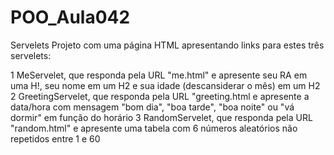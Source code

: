 # POO_Aula042

Servelets Projeto com uma página HTML apresentando links para estes três servelets:

1 MeServelet, que responda pela URL "me.html" e apresente seu RA em uma H!, seu nome em um H2 e sua idade (descansiderar o mês) em um H2
2 GreetingServelet, que responda pela URL "greeting.html e apresente a data/hora com mensagem "bom dia", "boa tarde", "boa noite" ou "vá dormir" em função do horário
3 RandomServelet, que responda pela URL "random.html" e apresente uma tabela com 6 números aleatórios não repetidos entre 1 e 60
